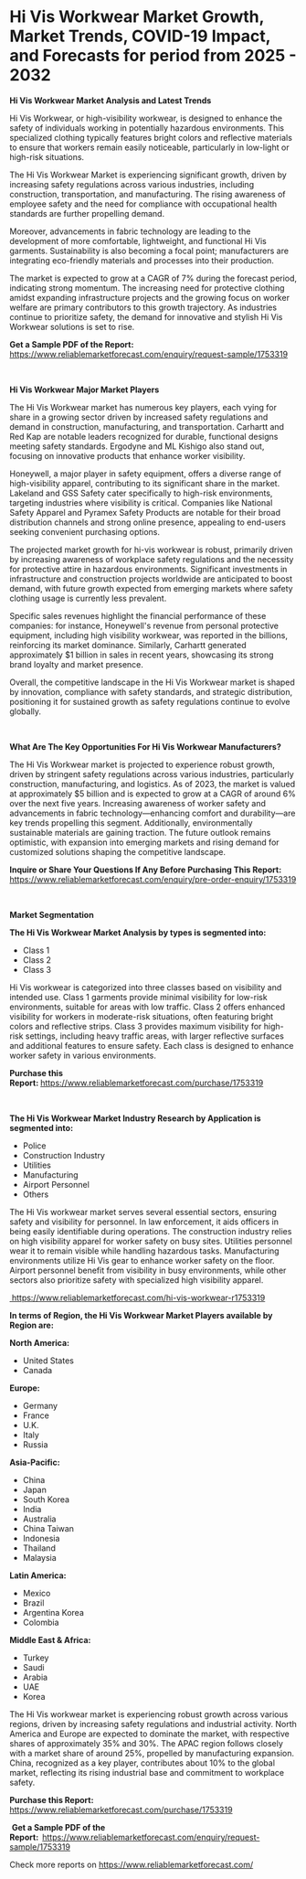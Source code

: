 <p><h1>Hi Vis Workwear Market Growth, Market Trends, COVID-19 Impact, and Forecasts for period from 2025 - 2032</h1></p><p><strong>Hi Vis Workwear Market Analysis and Latest Trends</strong></p>
<p><p>Hi Vis Workwear, or high-visibility workwear, is designed to enhance the safety of individuals working in potentially hazardous environments. This specialized clothing typically features bright colors and reflective materials to ensure that workers remain easily noticeable, particularly in low-light or high-risk situations.</p><p>The Hi Vis Workwear Market is experiencing significant growth, driven by increasing safety regulations across various industries, including construction, transportation, and manufacturing. The rising awareness of employee safety and the need for compliance with occupational health standards are further propelling demand.</p><p>Moreover, advancements in fabric technology are leading to the development of more comfortable, lightweight, and functional Hi Vis garments. Sustainability is also becoming a focal point; manufacturers are integrating eco-friendly materials and processes into their production. </p><p>The market is expected to grow at a CAGR of 7% during the forecast period, indicating strong momentum. The increasing need for protective clothing amidst expanding infrastructure projects and the growing focus on worker welfare are primary contributors to this growth trajectory. As industries continue to prioritize safety, the demand for innovative and stylish Hi Vis Workwear solutions is set to rise.</p></p>
<p><strong>Get a Sample PDF of the Report:&nbsp;</strong> <a href="https://www.reliablemarketforecast.com/enquiry/request-sample/1753319?utm_campaign=3096&utm_medium=2&utm_source=Github&utm_content=ia&utm_term=04042025&utm_id=hi-vis-workwear">https://www.reliablemarketforecast.com/enquiry/request-sample/1753319</a></p>
<p>&nbsp;</p>
<p><strong>Hi Vis Workwear Major Market Players</strong></p>
<p><p>The Hi Vis Workwear market has numerous key players, each vying for share in a growing sector driven by increased safety regulations and demand in construction, manufacturing, and transportation. Carhartt and Red Kap are notable leaders recognized for durable, functional designs meeting safety standards. Ergodyne and ML Kishigo also stand out, focusing on innovative products that enhance worker visibility.</p><p>Honeywell, a major player in safety equipment, offers a diverse range of high-visibility apparel, contributing to its significant share in the market. Lakeland and GSS Safety cater specifically to high-risk environments, targeting industries where visibility is critical. Companies like National Safety Apparel and Pyramex Safety Products are notable for their broad distribution channels and strong online presence, appealing to end-users seeking convenient purchasing options.</p><p>The projected market growth for hi-vis workwear is robust, primarily driven by increasing awareness of workplace safety regulations and the necessity for protective attire in hazardous environments. Significant investments in infrastructure and construction projects worldwide are anticipated to boost demand, with future growth expected from emerging markets where safety clothing usage is currently less prevalent.</p><p>Specific sales revenues highlight the financial performance of these companies: for instance, Honeywell's revenue from personal protective equipment, including high visibility workwear, was reported in the billions, reinforcing its market dominance. Similarly, Carhartt generated approximately $1 billion in sales in recent years, showcasing its strong brand loyalty and market presence.</p><p>Overall, the competitive landscape in the Hi Vis Workwear market is shaped by innovation, compliance with safety standards, and strategic distribution, positioning it for sustained growth as safety regulations continue to evolve globally.</p></p>
<p>&nbsp;</p>
<p><strong>What Are The Key Opportunities For Hi Vis Workwear Manufacturers?</strong></p>
<p><p>The Hi Vis Workwear market is projected to experience robust growth, driven by stringent safety regulations across various industries, particularly construction, manufacturing, and logistics. As of 2023, the market is valued at approximately $5 billion and is expected to grow at a CAGR of around 6% over the next five years. Increasing awareness of worker safety and advancements in fabric technology—enhancing comfort and durability—are key trends propelling this segment. Additionally, environmentally sustainable materials are gaining traction. The future outlook remains optimistic, with expansion into emerging markets and rising demand for customized solutions shaping the competitive landscape.</p></p>
<p><strong>Inquire or Share Your Questions If Any Before Purchasing This Report:</strong> <a href="https://www.reliablemarketforecast.com/enquiry/pre-order-enquiry/1753319?utm_campaign=3096&utm_medium=2&utm_source=Github&utm_content=ia&utm_term=04042025&utm_id=hi-vis-workwear">https://www.reliablemarketforecast.com/enquiry/pre-order-enquiry/1753319</a></p>
<p>&nbsp;</p>
<p><strong>Market Segmentation</strong></p>
<p><strong>The Hi Vis Workwear Market Analysis by types is segmented into:</strong></p>
<p><ul><li>Class 1</li><li>Class 2</li><li>Class 3</li></ul></p>
<p><p>Hi Vis workwear is categorized into three classes based on visibility and intended use. Class 1 garments provide minimal visibility for low-risk environments, suitable for areas with low traffic. Class 2 offers enhanced visibility for workers in moderate-risk situations, often featuring bright colors and reflective strips. Class 3 provides maximum visibility for high-risk settings, including heavy traffic areas, with larger reflective surfaces and additional features to ensure safety. Each class is designed to enhance worker safety in various environments.</p></p>
<p><strong>Purchase this Report:&nbsp;</strong><a href="https://www.reliablemarketforecast.com/purchase/1753319?utm_campaign=3096&utm_medium=2&utm_source=Github&utm_content=ia&utm_term=04042025&utm_id=hi-vis-workwear">https://www.reliablemarketforecast.com/purchase/1753319</a></p>
<p>&nbsp;</p>
<p><strong>The Hi Vis Workwear Market Industry Research by Application is segmented into:</strong></p>
<p><ul><li>Police</li><li>Construction Industry</li><li>Utilities</li><li>Manufacturing</li><li>Airport Personnel</li><li>Others</li></ul></p>
<p><p>The Hi Vis workwear market serves several essential sectors, ensuring safety and visibility for personnel. In law enforcement, it aids officers in being easily identifiable during operations. The construction industry relies on high visibility apparel for worker safety on busy sites. Utilities personnel wear it to remain visible while handling hazardous tasks. Manufacturing environments utilize Hi Vis gear to enhance worker safety on the floor. Airport personnel benefit from visibility in busy environments, while other sectors also prioritize safety with specialized high visibility apparel.</p></p>
<p><a href="https://www.reliablemarketforecast.com/hi-vis-workwear-r1753319?utm_campaign=3096&utm_medium=2&utm_source=Github&utm_content=ia&utm_term=04042025&utm_id=hi-vis-workwear">&nbsp;https://www.reliablemarketforecast.com/hi-vis-workwear-r1753319</a></p>
<p><strong>In terms of Region, the Hi Vis Workwear Market Players available by Region are:</strong></p>
<p>
    <p> <strong> North America: </strong>
        <ul>
            <li>United States</li>
            <li>Canada</li>
        </ul>
        </p> 
    <p> <strong> Europe: </strong>
        <ul>
            <li>Germany</li>
            <li>France</li>
            <li>U.K.</li>
            <li>Italy</li>
            <li>Russia</li>
        </ul>
        </p> 
    <p> <strong> Asia-Pacific: </strong>
        <ul>
            <li>China</li>
            <li>Japan</li>
            <li>South Korea</li>
            <li>India</li>
            <li>Australia</li>
            <li>China Taiwan</li>
            <li>Indonesia</li>
            <li>Thailand</li>
            <li>Malaysia</li>
        </ul>
        </p> 
    <p> <strong> Latin America: </strong>
        <ul>
            <li>Mexico</li>
            <li>Brazil</li>
            <li>Argentina Korea</li>
            <li>Colombia</li>
        </ul>
        </p> 
    <p> <strong> Middle East & Africa: </strong>
        <ul>
            <li>Turkey</li>
            <li>Saudi</li>
            <li>Arabia</li>
            <li>UAE</li>
            <li>Korea</li>
        </ul>
    </p>
    </p>
<p><p>The Hi Vis workwear market is experiencing robust growth across various regions, driven by increasing safety regulations and industrial activity. North America and Europe are expected to dominate the market, with respective shares of approximately 35% and 30%. The APAC region follows closely with a market share of around 25%, propelled by manufacturing expansion. China, recognized as a key player, contributes about 10% to the global market, reflecting its rising industrial base and commitment to workplace safety.</p></p>
<p><strong>Purchase this Report: </strong><a href="https://www.reliablemarketforecast.com/purchase/1753319?utm_campaign=3096&utm_medium=2&utm_source=Github&utm_content=ia&utm_term=04042025&utm_id=hi-vis-workwear">https://www.reliablemarketforecast.com/purchase/1753319</a></p>
<p>&nbsp;<strong>Get a Sample PDF of the Report:&nbsp;&nbsp;</strong><a href="https://www.reliablemarketforecast.com/enquiry/request-sample/1753319?utm_campaign=3096&utm_medium=2&utm_source=Github&utm_content=ia&utm_term=04042025&utm_id=hi-vis-workwear">https://www.reliablemarketforecast.com/enquiry/request-sample/1753319</a></p>
<p><strong></strong></p>
<p>Check more reports on <a href="https://www.reliablemarketforecast.com/?utm_campaign=3096&utm_medium=2&utm_source=Github&utm_content=ia&utm_term=04042025&utm_id=hi-vis-workwear">https://www.reliablemarketforecast.com/</a></p>